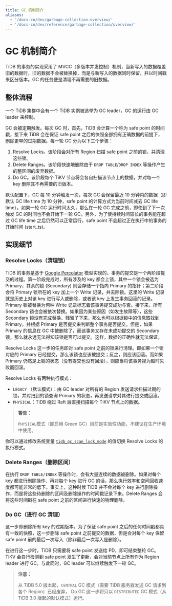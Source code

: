 ```yaml
---
title: GC 机制简介
aliases:
  - '/docs-cn/dev/garbage-collection-overview/'
  - '/docs-cn/dev/reference/garbage-collection/overview/'
---
```


# GC 机制简介

TiDB 的事务的实现采用了 MVCC（多版本并发控制）机制，当新写入的数据覆盖旧的数据时，旧的数据不会被替换掉，而是与新写入的数据同时保留，并以时间戳来区分版本。GC 的任务便是清理不再需要的旧数据。

## 整体流程

一个 TiDB 集群中会有一个 TiDB 实例被选举为 GC leader，GC 的运行由 GC leader 来控制。

GC 会被定期触发。每次 GC 时，首先，TiDB 会计算一个称为 safe point 的时间戳，接下来 TiDB 会在保证 safe point 之后的快照全部拥有正确数据的前提下，删除更早的过期数据。每一轮 GC 分为以下三个步骤：

1. Resolve Locks。该阶段会对所有 Region 扫描 safe point 之前的锁，并清理这些锁。
2. Delete Ranges。该阶段快速地删除由于 `DROP TABLE`/`DROP INDEX` 等操作产生的整区间的废弃数据。
3. Do GC。该阶段每个 TiKV 节点将会各自扫描该节点上的数据，并对每一个 key 删除其不再需要的旧版本。

默认配置下，GC 每 10 分钟触发一次，每次 GC 会保留最近 10 分钟内的数据（即默认 GC life time 为 10 分钟，safe point 的计算方式为当前时间减去 GC life time）。如果一轮 GC 运行时间太久，那么在一轮 GC 完成之前，即使到了下一次触发 GC 的时间也不会开始下一轮 GC。另外，为了使持续时间较长的事务能在超过 GC life time 之后仍然可以正常运行，safe point 不会超过正在执行中的事务的开始时间 (start_ts)。

## 实现细节

### Resolve Locks（清理锁）

TiDB 的事务是基于 [Google Percolator](https://ai.google/research/pubs/pub36726) 模型实现的，事务的提交是一个两阶段提交的过程。第一阶段完成时，所有涉及的 key 都会上锁，其中一个锁会被选为 Primary，其余的锁 (Secondary) 则会存储一个指向 Primary 的指针；第二阶段会将 Primary 锁所在的 key 加上一个 Write 记录，并去除锁。这里的 Write 记录就是历史上对该 key 进行写入或删除，或者该 key 上发生事务回滚的记录。Primary 锁被替换为何种 Write 记录标志着该事务提交成功与否。接下来，所有 Secondary 锁也会被依次替换。如果因为某些原因（如发生故障等），这些 Secondary 锁没有完成替换、残留了下来，那么也可以根据锁中的信息取找到 Primary，并根据 Primary 是否提交来判断整个事务是否提交。但是，如果 Primary 的信息在 GC 中被删除了，而该事务又存在未成功提交的 Secondary 锁，那么就永远无法得知该锁是否可以提交。这样，数据的正确性就无法保证。

Resolve Locks 这一步的任务即对 safe point 之前的锁进行清理。即如果一个锁对应的 Primary 已经提交，那么该锁也应该被提交；反之，则应该回滚。而如果 Primary 仍然是上锁的状态（没有提交也没有回滚），则应当将该事务视为超时失败而回滚。

Resolve Locks 有两种执行模式：

- `LEGACY` （默认模式）：由 GC leader 对所有的 Region 发送请求扫描过期的锁，并对扫到的锁查询 Primary 的状态，再发送请求对其进行提交或回滚。
- `PHYSICAL`：TiDB 绕过 Raft 层直接扫描每个 TiKV 节点上的数据。

> **警告：**
> 
> `PHYSICAL`模式（即启用 Green GC）目前是实验性功能，不建议在生产环境中使用。

你可以通过修改系统变量 [`tidb_gc_scan_lock_mode`](/system-variables.md#tidb_gc_scan_lock_mode-从-v50-版本开始引入) 的值切换 Resolve Locks 的执行模式。

### Delete Ranges（删除区间）

在执行 `DROP TABLE/INDEX` 等操作时，会有大量连续的数据被删除。如果对每个 key 都进行删除操作、再对每个 key 进行 GC 的话，那么执行效率和空间回收速度都可能非常的低下。事实上，这种时候 TiDB 并不会对每个 key 进行删除操作，而是将这些待删除的区间及删除操作的时间戳记录下来。Delete Ranges 会将这些时间戳在 safe point 之前的区间进行快速的物理删除。

### Do GC（进行 GC 清理）

这一步即删除所有 key 的过期版本。为了保证 safe point 之后的任何时间戳都具有一致的快照，这一步删除 safe point 之前提交的数据，但是会对每个 key 保留 safe point 前的最后一次写入（除非最后一次写入是删除）。

在进行这一步时，TiDB 只需要将 safe point 发送给 PD，即可结束整轮 GC。TiKV 会自行检测到 safe point 发生了更新，会对当前节点上所有作为 Region leader 进行 GC。与此同时，GC leader 可以继续触发下一轮 GC。

> **注意：**
> 
> 从 TiDB 5.0 版本起，`CENTRAL` GC 模式（需要 TiDB 服务器发送 GC 请求到各个 Region）已经废弃， Do GC 这一步将只以 `DISTRIBUTED` GC 模式（从 TiDB 3.0 版起的默认模式）运行。
